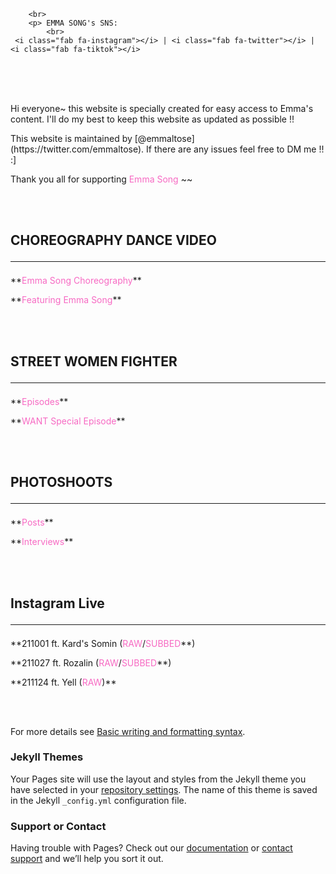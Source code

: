 <html>
<head>
     <script src="https://kit.fontawesome.com/97c538f919.js" crossorigin="anonymous"></script>
  </head>  
        
        <br>
        <p> EMMA SONG's SNS:
            <br>
     <i class="fab fa-instagram"></i> | <i class="fab fa-twitter"></i> | <i class="fab fa-tiktok"></i>
<br>
<br>
<br>
      
</html> 
  
<p>Hi everyone~ this website is specially created for easy access to Emma's content. I'll do my best to keep this website as updated as possible !! </p>

<p>This website is maintained by [@emmaltose](https://twitter.com/emmaltose). If there are any issues feel free to DM me !! :] </p>

<p>Thank you all for supporting <FONT COLOR="#F76AC3">Emma Song</FONT> ~~</p> 
        
<br>
<br>

## CHOREOGRAPHY DANCE VIDEO<hr>

<p>**<FONT COLOR="#F76AC3">Emma Song Choreography</FONT>**</p>
  
<p>**<FONT COLOR="#F76AC3">Featuring Emma Song</FONT>**</p>

<br>
<br>
  
## STREET WOMEN FIGHTER<hr>

<p>**<FONT COLOR="#F76AC3">Episodes</FONT>**</p>

<p>**<FONT COLOR="#F76AC3">WANT Special Episode</FONT>**</p>

<br>
<br>

 
## PHOTOSHOOTS<hr>

<p>**<FONT COLOR="#F76AC3">Posts</FONT>**</p>

<p>**<FONT COLOR="#F76AC3">Interviews</FONT>**</p>

<br>
<br>

## Instagram Live<hr>

<p>**211001 ft. Kard's Somin (<FONT COLOR="#F76AC3">RAW</FONT>/<FONT COLOR="#F76AC3">SUBBED</FONT>**)</p>

<p>**211027 ft. Rozalin (<FONT COLOR="#F76AC3">RAW</FONT>/<FONT COLOR="#F76AC3">SUBBED</FONT>**)</p>

<p>**211124 ft. Yell (<FONT COLOR="#F76AC3">RAW</FONT>)**</p>

<br>
<br>

  
            
For more details see [Basic writing and formatting syntax](https://docs.github.com/en/github/writing-on-github/getting-started-with-writing-and-formatting-on-github/basic-writing-and-formatting-syntax).

### Jekyll Themes

Your Pages site will use the layout and styles from the Jekyll theme you have selected in your [repository settings](https://github.com/eemmasong/eemmasong.github.io/settings/pages). The name of this theme is saved in the Jekyll `_config.yml` configuration file.

### Support or Contact

Having trouble with Pages? Check out our [documentation](https://docs.github.com/categories/github-pages-basics/) or [contact support](https://support.github.com/contact) and we’ll help you sort it out.
